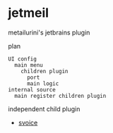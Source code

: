 # jetmeil
metailurini's jetbrains plugin 

plan
```
UI config
  main menu
    children plugin
      port
      main logic
internal source
  main register children plugin
```
independent child plugin
- [svoice](https://github.com/metailurini/svoice)